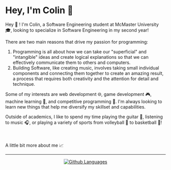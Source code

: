 # Hey, I'm Colin 👋

Hey 👋 ! I'm Colin, a Software Engineering student at McMaster University 🎓, looking to specialize in Software Engineering in my second year!

There are two main reasons that drive my passion for programming:

1. Programming is all about how we can take our "superficial" and "intangible" ideas and create logical explanations so that we can effectively communicate them to others and computers.
2. Building Software, like creating music, involves taking small individual components and connecting them together to create an amazing result, a process that requires both creativity and the attention for detail and technique.

Some of my interests are web development 🌐, game development 🎮, machine learning 🧠, and competitive programming 🎯. I'm always looking to learn new things that help me diversify my skillset and capabilities.

Outside of academics, I like to spend my time playing the guitar 🎸, listening to music 🎧, or playing a variety of sports from volleyball 🏐 to basketball 🏀!

<br>
<!-- 
🌱 I’m currently learning backend development!  -->

<br>
A little bit more about me 📈


---
<div align="center">

[![Github Languages](https://github-readme-stats.vercel.app/api/top-langs/?username=colinchambachan&layout=compact)](https://github.com/colinchambachan/colinchambachan)

</div>
<!-- 
<a >
  <img src="https://visitcount.itsvg.in/api?id=colinchambachan&label=Profile%20Views&color=1&icon=0&pretty=false" />
</a>





<!--
**colinchambachan/colinchambachan** is a ✨ _special_ ✨ repository because its `README.md` (this file) appears on your GitHub profile.

Here are some ideas to get you started:

- 🔭 I’m currently working on ...
- 🌱 I’m currently learning ...
- 👯 I’m looking to collaborate on ...
- 🤔 I’m looking for help with ...
- 💬 Ask me about ...
- 📫 How to reach me: ...
- 😄 Pronouns: ...
- ⚡ Fun fact: ...
-->
